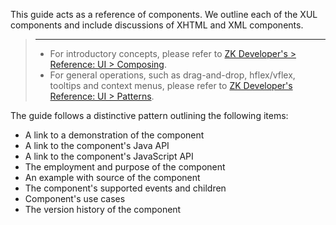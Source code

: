 

This guide acts as a reference of components. We outline each of the XUL
components and include discussions of XHTML and XML components.

> ------------------------------------------------------------------------
>
> - For introductory concepts, please refer to [ZK Developer's > Reference: UI > Composing]({{site.baseurl}}/zk_dev_ref/ui_composing).
> - For general operations, such as drag-and-drop, hflex/vflex, tooltips
>   and context menus, please refer to [ZK Developer's Reference: UI > Patterns]({{site.baseurl}}/zk_dev_ref/ui_patterns).

The guide follows a distinctive pattern outlining the following items:

- A link to a demonstration of the component
- A link to the component's Java API
- A link to the component's JavaScript API
- The employment and purpose of the component
- An example with source of the component
- The component's supported events and children
- Component's use cases
- The version history of the component



